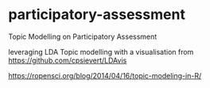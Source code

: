 # participatory-assessment
Topic Modelling on Participatory Assessment

leveraging LDA Topic modelling with a visualisation from
https://github.com/cpsievert/LDAvis

https://ropensci.org/blog/2014/04/16/topic-modeling-in-R/



